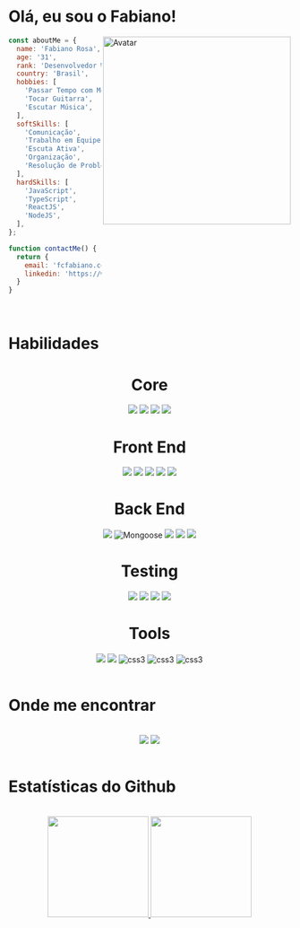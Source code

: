 <h1>Olá, eu sou o Fabiano!</h1>

<img src="https://avatars.githubusercontent.com/u/47621123?v=4" alt="Avatar"  align="right" width="335px"/>

```JavaScript
const aboutMe = {
  name: 'Fabiano Rosa',
  age: '31',
  rank: 'Desenvolvedor Web FullStack',
  country: 'Brasil',
  hobbies: [
    'Passar Tempo com Meu Filho',
    'Tocar Guitarra',
    'Escutar Música',
  ],
  softSkills: [
    'Comunicação',
    'Trabalho em Equipe',
    'Escuta Ativa',
    'Organização',
    'Resolução de Problemas',
  ],
  hardSkills: [
    'JavaScript',
    'TypeScript',
    'ReactJS',
    'NodeJS',
  ],
};

function contactMe() {
  return {
    email: 'fcfabiano.cesar@gmail.com',
    linkedin: 'https://www.linkedin.com/in/fabianocesar/',
  }
}
```
<br>

<h1>Habilidades</h1>

<h1 align="center"> Core </h1>
<section align="center">
  <img src="https://img.shields.io/badge/JavaScript-F7DF1E?style=for-the-badge&logo=javascript&logoColor=black" />
  <img src="https://img.shields.io/badge/TypeScript-007ACC?style=for-the-badge&logo=typescript&logoColor=white" />
  <img src="https://img.shields.io/badge/Node.js-43853D?style=for-the-badge&logo=node.js&logoColor=white" />
  <img src="https://img.shields.io/badge/React-20232A?style=for-the-badge&logo=react&logoColor=61DAFB" />
</section>

<h1 align="center"> Front End </h1>
<section align="center">
  <img src="https://img.shields.io/badge/HTML5-E34F26?style=for-the-badge&logo=html5&logoColor=white" />
  <img src="https://img.shields.io/badge/CSS3-1572B6?style=for-the-badge&logo=css3&logoColor=white" />
  <img src="https://img.shields.io/badge/React_Router-CA4245?style=for-the-badge&logo=react-router&logoColor=white" />
  <img src="https://img.shields.io/badge/Redux-593D88?style=for-the-badge&logo=redux&logoColor=white" />
  <img src="https://img.shields.io/badge/tailwindcss-%2338B2AC.svg?style=for-the-badge&logo=tailwind-css&logoColor=white" />
</section>

<h1 align="center"> Back End </h1>
<section align="center">
  <img src="https://img.shields.io/badge/MongoDB-4EA94B?style=for-the-badge&logo=mongodb&logoColor=white" />
  <img src="https://user-images.githubusercontent.com/98183352/197245910-96b870c8-ef6a-4879-bfe2-4b4afb392fe0.png" alt="Mongoose" />
  <img src="https://img.shields.io/badge/MySQL-00000F?style=for-the-badge&logo=mysql&logoColor=white" />
  <img src="https://img.shields.io/badge/Express.js-404D59?style=for-the-badge" />
  <img src="https://img.shields.io/badge/ts--node-3178C6?style=for-the-badge&logo=ts-node&logoColor=white" />
</section>

<h1 align="center"> Testing </h1>
<section align="center">
  <img src="https://img.shields.io/badge/-TestingLibrary-%23E33332?style=for-the-badge&logo=testing-library&logoColor=white" />
  <img src="https://img.shields.io/badge/Jest-C21325?style=for-the-badge&logo=jest&logoColor=white" />
  <img src="https://img.shields.io/badge/Mocha-8D6748?style=for-the-badge&logo=Mocha&logoColor=white"/>
  <img src="https://img.shields.io/badge/chai-A30701?style=for-the-badge&logo=chai&logoColor=white" />
</section>

<h1 align="center"> Tools </h1>
<section align="center">
  <img src="https://img.shields.io/badge/Docker-2CA5E0?style=for-the-badge&logo=docker&logoColor=white" />
  <img src="https://img.shields.io/badge/Insomnia-5849be?style=for-the-badge&logo=Insomnia&logoColor=white"/>
  <img src="https://img.shields.io/badge/Trello-0052CC?style=for-the-badge&logo=trello&logoColor=white" alt="css3"/>
  <img src="https://img.shields.io/badge/git-%23F05033.svg?style=for-the-badge&logo=git&logoColor=white" alt="css3" />
  <img src="https://img.shields.io/badge/github-%23121011.svg?style=for-the-badge&logo=github&logoColor=white" alt="css3" />
</section>

<br>

<h1>Onde me encontrar</h1>

<br>

<section align="center"> 
  <a href="https://wa.me/5512981606045" target="_blank"><img src="https://img.shields.io/badge/-Whatsapp-%3FA952?style=for-the-badge&logo=whatsapp&logoColor=white&colors=brightgreen" target="_blank"></a>
 	<a href="https://www.linkedin.com/in/fabianocesar/" target="_blank"><img src="https://img.shields.io/badge/-LinkedIn-%230077B5?style=for-the-badge&logo=linkedin&logoColor=white" target="_blank"></a> 
</section>

<br>

<h1>Estatísticas do Github</h1>

<br>

<div align="center">
  <a href="https://github.com/fcrfabiano">
  <img height="180em" src="https://github-readme-stats.vercel.app/api?username=fcrfabiano&show_icons=true&theme=radical&include_all_commits=true&count_private=true" />
  <img height="180em" src="https://github-readme-stats.vercel.app/api/top-langs/?username=fcrfabiano&layout=compact&langs_count=7&theme=radical" />
</div>
</div>

<br>
